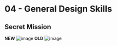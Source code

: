# 04 - General Design Skills

## Secret Mission
**NEW**
![image](https://user-images.githubusercontent.com/28538812/197790197-b70b3f75-eb10-4a7d-97b6-b458800cd8d4.png)
**OLD**
![image](https://user-images.githubusercontent.com/28538812/197771678-4ea1c17b-dc7c-4cb9-b58b-b9fbe35b33d0.png)

